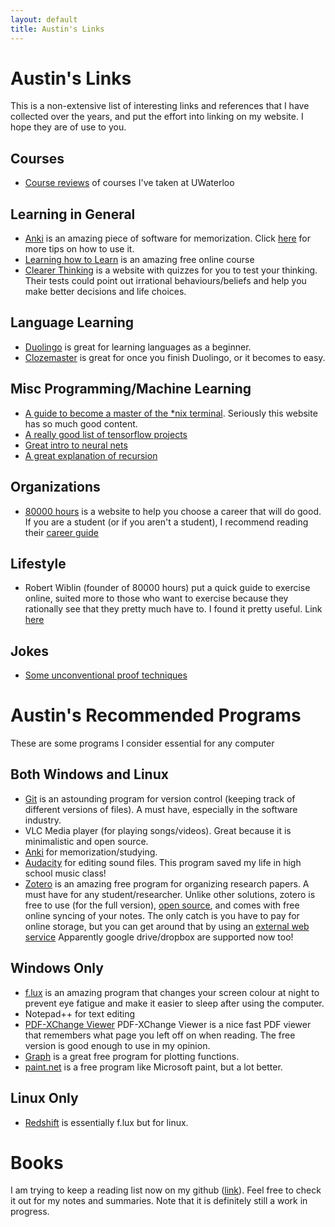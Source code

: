 ```yaml
---
layout: default
title: Austin's Links
---
```

# Austin's Links
This is a non-extensive list of interesting links and references that I have collected over the years, and put the effort into linking on my website. I hope they are of use to you.

## Courses
- [Course reviews](/links/UW_course_reviews) of courses I've taken at UWaterloo

## Learning in General
- [Anki](https://apps.ankiweb.net/) is an amazing piece of software for memorization.
 Click [here](/links/anki) for more tips on how to use it.
- [Learning how to Learn](https://www.coursera.org/learn/learning-how-to-learn) is an amazing free online course
- [Clearer Thinking](https://www.clearerthinking.org/) is a website with quizzes
 for you to test your thinking.
 Their tests could point out irrational behaviours/beliefs and help you make
 better decisions and life choices.

## Language Learning
- [Duolingo](https://www.duolingo.com/) is great for learning languages as a beginner.
- [Clozemaster](https://www.clozemaster.com/) is great for once you finish Duolingo, or it becomes to easy.

## Misc Programming/Machine Learning
- [A guide to become a master of the \*nix terminal](https://skilstak.io/terminals/#terminal-masters).
 Seriously this website has so much good content.
- [A really good list of tensorflow projects](https://github.com/jtoy/awesome-tensorflow)
- [Great intro to neural nets](http://neuralnetworksanddeeplearning.com/index.html)
- [A great explanation of recursion](/links)

## Organizations
- [80000 hours](https://80000hours.org) is a website to help you choose a career that will do good. If you are a student (or if you aren't a student), I recommend reading their [career guide](https://80000hours.org/career-guide/)

## Lifestyle
- Robert Wiblin (founder of 80000 hours) put a quick guide to exercise online, suited more to those who want to exercise because they rationally see that they pretty much have to. 
 I found it pretty useful. 
 Link [here](https://docs.google.com/document/d/16gJJeE1HdUl2BHCL19qAs-P4GrcnFTmibNdW5X3COLU/edit)

## Jokes
- [Some unconventional proof techniques](https://ocw.mit.edu/courses/electrical-engineering-and-computer-science/6-042j-mathematics-for-computer-science-fall-2010/video-lectures/lecture-3-strong-induction/MIT6_042JF10_proof.pdf)


# Austin's Recommended Programs
These are some programs I consider essential for any computer

## Both Windows and Linux
- [Git](https://git-scm.com/) is an astounding program for version control (keeping track of different versions of files). A must have, especially in the software industry.
- VLC Media player (for playing songs/videos). Great because it is minimalistic and open source.
- [Anki](https://apps.ankiweb.net/) for memorization/studying.
- [Audacity](https://www.audacityteam.org/) for editing sound files. This program saved my life in high school music class!
- [Zotero](https://www.zotero.org/) is an amazing free program for organizing research papers. A must have for any student/researcher. Unlike other solutions, zotero is free to use (for the full version), [open source](https://github.com/zotero), and comes with free online syncing of your notes. The only catch is you have to pay for online storage, but you can get around that by using an [external web service](https://www.zotero.org/support/kb/webdav_services) Apparently google drive/dropbox are supported now too!

## Windows Only
- [f.lux](https://justgetflux.com/) is an amazing program that changes your screen colour at night to prevent eye fatigue and make it easier to sleep after using the computer.
- Notepad++ for text editing
- [PDF-XChange Viewer](https://www.tracker-software.com/product/pdf-xchange-viewer) PDF-XChange Viewer is a nice fast PDF viewer that remembers what page you left off on when reading. The free version is good enough to use in my opinion.
- [Graph](https://www.padowan.dk/) is a great free program for plotting functions.
- [paint.net](https://www.getpaint.net/download.html) is a free program like Microsoft paint, but a lot better.


## Linux Only
- [Redshift](http://jonls.dk/redshift/) is essentially f.lux but for linux.

# Books
I am trying to keep a reading list now on my github ([link](https://github.com/AustinT/book-summaries)). Feel free to check it out for my notes and summaries. Note that it is definitely still a work in progress.
